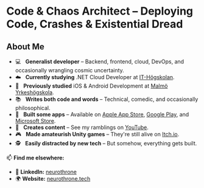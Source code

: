 # Code & Chaos Architect – Deploying Code, Crashes & Existential Dread  

## About Me  

- 💻 &nbsp; **Generalist developer** – Backend, frontend, cloud, DevOps, and occasionally wrangling cosmic uncertainty.  
- ☁️ &nbsp; **Currently studying** .NET Cloud Developer at [IT-Högskolan][iths].  
- 📱 &nbsp; **Previously studied** iOS & Android Development at [Malmö Yrkeshögskola][my].  
- 📚 &nbsp; **Writes both code and words** – Technical, comedic, and occasionally philosophical.  
- 📱 &nbsp; **Built some apps** – Available on [Apple App Store][apple-app-store], [Google Play][google-play], and [Microsoft Store][microsoft-store].  
- 🎥 &nbsp; **Creates content** – See my ramblings on [YouTube][youtube].  
- 🎮 &nbsp; **Made amateurish Unity games** – They're still alive on [Itch.io][itch-io].  
- 🕵️ &nbsp; **Easily distracted by new tech** – But somehow, everything gets built.  

📫 **Find me elsewhere:**  
- 🔗 **LinkedIn:** [neurothrone][linkedin]  
- 🌍 **Website:** [neurothrone.tech][website]  

[linkedin]: https://www.linkedin.com/in/neurothrone/  
[website]: https://neurothrone.tech  
[iths]: https://iths.se/  
[my]: https://my.se/  
[apple-app-store]: https://apps.apple.com/us/developer/zane-neurothrone/id1475655110  
[google-play]: https://play.google.com/store/apps/dev?id=4653025319395600972  
[microsoft-store]: https://apps.microsoft.com/search/publisher?name=Neurothrone&hl=en-us&gl=US  
[youtube]: https://www.youtube.com/@neurothrone  
[itch-io]: https://neurothrone.itch.io/  
